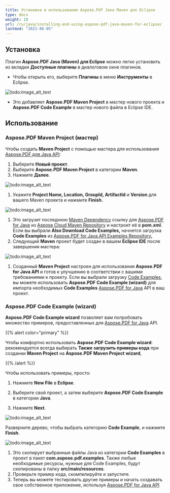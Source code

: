 ```yaml
---
title: Установка и использование Aspose.Pdf Java Maven для Eclipse
type: docs
weight: 10
url: /ru/java/installing-and-using-aspose-pdf-java-maven-for-eclipse/
lastmod: "2021-06-05"
---
```


## Установка

Плагин **Aspose.PDF Java (Maven) для Eclipse** можно легко установить из вкладки **Доступные плагины** в диалоговом окне плагинов.

- Чтобы открыть его, выберите **Плагины** в меню **Инструменты** в Eclipse.

![todo:image_alt_text](https://i.imgur.com/PCMRMUT.png)

- Это добавляет **Aspose.PDF Maven Project** в мастер нового проекта и **Aspose.PDF Code Example** в мастер нового файла в Eclipse IDE.

## Использование

### Aspose.PDF Maven Project (мастер)

Чтобы создать **Maven Project** с помощью мастера для использования [Aspose.PDF для Java API](http://www.aspose.com/java/pdf-component.aspx):

1. Выберите **Новый проект**.
1. Выберите **Aspose.PDF Maven Project** в категории **Maven**.
1. Нажмите **Далее**.

![todo:image_alt_text](https://i.imgur.com/6iywqND.png)

1. Укажите **Project Name, Location, GroupId, ArtifactId** и **Version** для вашего Maven проекта и нажмите **Finish.**

![todo:image_alt_text](https://i.imgur.com/zURjIn1.png)

1. Это загрузит последнюю [Maven Dependency](https://repository.aspose.com/webapp/#/artifacts/browse/tree/General/repo/com/aspose/aspose-pdf/) ссылку для [Aspose.PDF for Java](http://www.aspose.com/java/pdf-component.aspx) из [Aspose Cloud Maven Repository](https://repository.aspose.com/webapp/#/artifacts/browse/tree/General/repo) и настроит её в **pom.xml**. Если вы выбрали **Also Download Code Examples,** начнется загрузка **Code Examples** из [Aspose.PDF for Java API Examples Repository.](https://github.com/aspose-pdf/Aspose.PDF-for-Java/tree/master/Examples)
1. Следующий **Maven** проект будет создан в вашем **Eclipse IDE** после завершения мастера:

![todo:image_alt_text](https://i.imgur.com/xRfHrku.png)

1. Созданный **Maven Project** настроен для использования **Aspose.PDF for Java API** и готов к улучшению в соответствии с вашими требованиями к проекту. Если вы выбрали загрузку [Code Examples](https://github.com/aspose-pdf/Aspose.PDF-for-Java/tree/master/Examples), вы можете использовать **Aspose.PDF Code Example (wizard)** для импорта необходимых **Code Examples** [Aspose.PDF for Java](http://www.aspose.com/java/pdf-component.aspx) API в ваш проект.

### Aspose.PDF Code Example (wizard)

**Aspose.PDF Code Example wizard** позволяет вам попробовать множество примеров, предоставленных для [Aspose.PDF for Java](http://www.aspose.com/java/pdf-component.aspx) API.

{{% alert color="primary" %}}

Чтобы комфортно использовать **Aspose.PDF Code Example wizard**: рекомендуется всегда выбирать **Также загрузить примеры кода** при создании **Maven Project** на **Aspose.PDF Maven Project** **wizard**,

{{% /alert %}}

Чтобы использовать примеры, просто:

1. Нажмите **New File** в **Eclipse**.

1. Выберите свой проект, а затем выберите **Aspose.PDF Code Example** в категории **Java**.
1. Нажмите **Next**.

![todo:image_alt_text](https://i.imgur.com/AuWybe8.png)

Разверните дерево, чтобы выбрать категорию **Code Example**, и нажмите **Finish**.

![todo:image_alt_text](https://i.imgur.com/PToFZjJ.png)

1. Это скопирует выбранные файлы Java из категории **Code Examples** в проект в пакет **com.aspose.pdf.examples**. Также любые необходимые ресурсы, нужные для Code Examples, будут скопированы в папку **src/main/resources**.
1. Проверьте пример кода, скомпилируйте и запустите.
1. Теперь вы можете тестировать другие примеры и начать создавать свое собственное приложение, используя [Aspose.PDF for Java API](http://www.aspose.com/java/pdf-component.aspx)